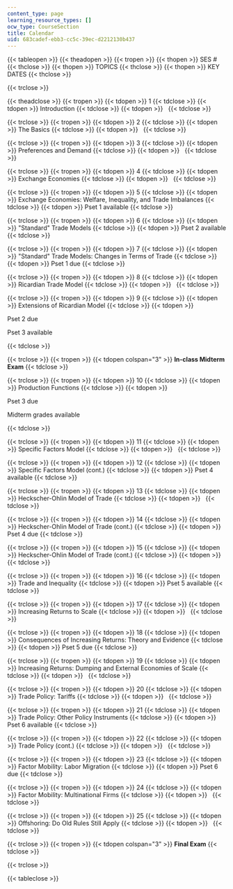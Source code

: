 ```yaml
---
content_type: page
learning_resource_types: []
ocw_type: CourseSection
title: Calendar
uid: 683cadef-ebb3-cc5c-39ec-d2212130b437
---
```


{{< tableopen >}}
{{< theadopen >}}
{{< tropen >}}
{{< thopen >}}
SES #
{{< thclose >}}
{{< thopen >}}
TOPICS
{{< thclose >}}
{{< thopen >}}
KEY DATES
{{< thclose >}}

{{< trclose >}}

{{< theadclose >}}
{{< tropen >}}
{{< tdopen >}}
1
{{< tdclose >}}
{{< tdopen >}}
Introduction
{{< tdclose >}}
{{< tdopen >}}
 
{{< tdclose >}}

{{< trclose >}}
{{< tropen >}}
{{< tdopen >}}
2
{{< tdclose >}}
{{< tdopen >}}
The Basics
{{< tdclose >}}
{{< tdopen >}}
 
{{< tdclose >}}

{{< trclose >}}
{{< tropen >}}
{{< tdopen >}}
3
{{< tdclose >}}
{{< tdopen >}}
Preferences and Demand
{{< tdclose >}}
{{< tdopen >}}
 
{{< tdclose >}}

{{< trclose >}}
{{< tropen >}}
{{< tdopen >}}
4
{{< tdclose >}}
{{< tdopen >}}
Exchange Economies
{{< tdclose >}}
{{< tdopen >}}
 
{{< tdclose >}}

{{< trclose >}}
{{< tropen >}}
{{< tdopen >}}
5
{{< tdclose >}}
{{< tdopen >}}
Exchange Economies: Welfare, Inequality, and Trade Imbalances
{{< tdclose >}}
{{< tdopen >}}
Pset 1 available
{{< tdclose >}}

{{< trclose >}}
{{< tropen >}}
{{< tdopen >}}
6
{{< tdclose >}}
{{< tdopen >}}
"Standard" Trade Models
{{< tdclose >}}
{{< tdopen >}}
Pset 2 available
{{< tdclose >}}

{{< trclose >}}
{{< tropen >}}
{{< tdopen >}}
7
{{< tdclose >}}
{{< tdopen >}}
"Standard" Trade Models: Changes in Terms of Trade
{{< tdclose >}}
{{< tdopen >}}
Pset 1 due
{{< tdclose >}}

{{< trclose >}}
{{< tropen >}}
{{< tdopen >}}
8
{{< tdclose >}}
{{< tdopen >}}
Ricardian Trade Model
{{< tdclose >}}
{{< tdopen >}}
 
{{< tdclose >}}

{{< trclose >}}
{{< tropen >}}
{{< tdopen >}}
9
{{< tdclose >}}
{{< tdopen >}}
Extensions of Ricardian Model
{{< tdclose >}}
{{< tdopen >}}


Pset 2 due

Pset 3 available


{{< tdclose >}}

{{< trclose >}}
{{< tropen >}}
{{< tdopen colspan="3" >}}
**In-class Midterm Exam**
{{< tdclose >}}

{{< trclose >}}
{{< tropen >}}
{{< tdopen >}}
10
{{< tdclose >}}
{{< tdopen >}}
Production Functions
{{< tdclose >}}
{{< tdopen >}}


Pset 3 due

Midterm grades available


{{< tdclose >}}

{{< trclose >}}
{{< tropen >}}
{{< tdopen >}}
11
{{< tdclose >}}
{{< tdopen >}}
Specific Factors Model
{{< tdclose >}}
{{< tdopen >}}
 
{{< tdclose >}}

{{< trclose >}}
{{< tropen >}}
{{< tdopen >}}
12
{{< tdclose >}}
{{< tdopen >}}
Specific Factors Model (cont.)
{{< tdclose >}}
{{< tdopen >}}
Pset 4 available
{{< tdclose >}}

{{< trclose >}}
{{< tropen >}}
{{< tdopen >}}
13
{{< tdclose >}}
{{< tdopen >}}
Heckscher-Ohlin Model of Trade
{{< tdclose >}}
{{< tdopen >}}
 
{{< tdclose >}}

{{< trclose >}}
{{< tropen >}}
{{< tdopen >}}
14
{{< tdclose >}}
{{< tdopen >}}
Heckscher-Ohlin Model of Trade (cont.)
{{< tdclose >}}
{{< tdopen >}}
Pset 4 due
{{< tdclose >}}

{{< trclose >}}
{{< tropen >}}
{{< tdopen >}}
15
{{< tdclose >}}
{{< tdopen >}}
Heckscher-Ohlin Model of Trade (cont.)
{{< tdclose >}}
{{< tdopen >}}
 
{{< tdclose >}}

{{< trclose >}}
{{< tropen >}}
{{< tdopen >}}
16
{{< tdclose >}}
{{< tdopen >}}
Trade and Inequality
{{< tdclose >}}
{{< tdopen >}}
Pset 5 available
{{< tdclose >}}

{{< trclose >}}
{{< tropen >}}
{{< tdopen >}}
17
{{< tdclose >}}
{{< tdopen >}}
Increasing Returns to Scale
{{< tdclose >}}
{{< tdopen >}}
 
{{< tdclose >}}

{{< trclose >}}
{{< tropen >}}
{{< tdopen >}}
18
{{< tdclose >}}
{{< tdopen >}}
Consequences of Increasing Returns: Theory and Evidence
{{< tdclose >}}
{{< tdopen >}}
Pset 5 due
{{< tdclose >}}

{{< trclose >}}
{{< tropen >}}
{{< tdopen >}}
19
{{< tdclose >}}
{{< tdopen >}}
Increasing Returns: Dumping and External Economies of Scale
{{< tdclose >}}
{{< tdopen >}}
 
{{< tdclose >}}

{{< trclose >}}
{{< tropen >}}
{{< tdopen >}}
20
{{< tdclose >}}
{{< tdopen >}}
Trade Policy: Tariffs
{{< tdclose >}}
{{< tdopen >}}
 
{{< tdclose >}}

{{< trclose >}}
{{< tropen >}}
{{< tdopen >}}
21
{{< tdclose >}}
{{< tdopen >}}
Trade Policy: Other Policy Instruments
{{< tdclose >}}
{{< tdopen >}}
Pset 6 available
{{< tdclose >}}

{{< trclose >}}
{{< tropen >}}
{{< tdopen >}}
22
{{< tdclose >}}
{{< tdopen >}}
Trade Policy (cont.)
{{< tdclose >}}
{{< tdopen >}}
 
{{< tdclose >}}

{{< trclose >}}
{{< tropen >}}
{{< tdopen >}}
23
{{< tdclose >}}
{{< tdopen >}}
Factor Mobility: Labor Migration
{{< tdclose >}}
{{< tdopen >}}
Pset 6 due
{{< tdclose >}}

{{< trclose >}}
{{< tropen >}}
{{< tdopen >}}
24
{{< tdclose >}}
{{< tdopen >}}
Factor Mobility: Multinational Firms
{{< tdclose >}}
{{< tdopen >}}
 
{{< tdclose >}}

{{< trclose >}}
{{< tropen >}}
{{< tdopen >}}
25
{{< tdclose >}}
{{< tdopen >}}
Offshoring: Do Old Rules Still Apply
{{< tdclose >}}
{{< tdopen >}}
 
{{< tdclose >}}

{{< trclose >}}
{{< tropen >}}
{{< tdopen colspan="3" >}}
**Final Exam**
{{< tdclose >}}

{{< trclose >}}

{{< tableclose >}}